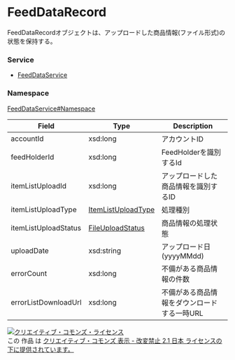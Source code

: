 # FeedDataRecord
FeedDataRecordオブジェクトは、アップロードした商品情報(ファイル形式)の状態を保持する。

### Service
+ [FeedDataService](../../services/FeedDataService.md)

### Namespace
[FeedDataService#Namespace](../../services/FeedDataService.md#namespace)

| Field | Type | Description |
|---|---|---|
| accountId| xsd:long| アカウントID |
| feedHolderId| xsd:long| FeedHolderを識別するId |
| itemListUploadId| xsd:long| アップロードした商品情報を識別するID |
| itemListUploadType| [ItemListUploadType](ItemListUploadType.md)| 処理種別 |
| itemListUploadStatus| [FileUploadStatus](FileUploadStatus.md)| 商品情報の処理状態 |
| uploadDate| xsd:string| アップロード日(yyyyMMdd) |
| errorCount| xsd:long| 不備がある商品情報の件数 |
| errorListDownloadUrl| xsd:long| 不備がある商品情報をダウンロードする一時URL |

<a rel="license" href="http://creativecommons.org/licenses/by-nd/2.1/jp/"><img alt="クリエイティブ・コモンズ・ライセンス" style="border-width:0" src="https://i.creativecommons.org/l/by-nd/2.1/jp/88x31.png" /></a><br />この 作品 は <a rel="license" href="http://creativecommons.org/licenses/by-nd/2.1/jp/">クリエイティブ・コモンズ 表示 - 改変禁止 2.1 日本 ライセンスの下に提供されています。</a>
